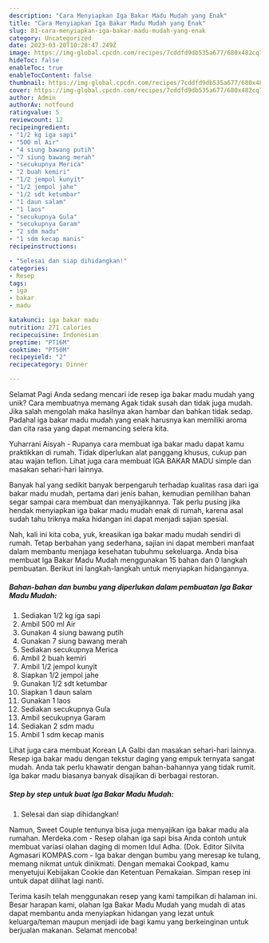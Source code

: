 ```yaml
---
description: "Cara Menyiapkan Iga Bakar Madu Mudah yang Enak"
title: "Cara Menyiapkan Iga Bakar Madu Mudah yang Enak"
slug: 81-cara-menyiapkan-iga-bakar-madu-mudah-yang-enak
category: Uncategorized
date: 2023-03-20T10:28:47.249Z
image: https://img-global.cpcdn.com/recipes/7cddfd9db535a677/680x482cq70/iga-bakar-madu-mudah-foto-resep-utama.jpg
hideToc: false
enableToc: true
enableTocContent: false
thumbnail: https://img-global.cpcdn.com/recipes/7cddfd9db535a677/680x482cq70/iga-bakar-madu-mudah-foto-resep-utama.jpg
cover: https://img-global.cpcdn.com/recipes/7cddfd9db535a677/680x482cq70/iga-bakar-madu-mudah-foto-resep-utama.jpg
author: Admin
authorAv: notfound
ratingvalue: 5
reviewcount: 12
recipeingredient:
- "1/2 kg iga sapi"
- "500 ml Air"
- "4 siung bawang putih"
- "7 siung bawang merah"
- "secukupnya Merica"
- "2 buah kemiri"
- "1/2 jempol kunyit"
- "1/2 jempol jahe"
- "1/2 sdt ketumbar"
- "1 daun salam"
- "1 laos"
- "secukupnya Gula"
- "secukupnya Garam"
- "2 sdm madu"
- "1 sdm kecap manis"
recipeinstructions:

- "Selesai dan siap dihidangkan!"
categories:
- Resep
tags:
- iga
- bakar
- madu

katakunci: iga bakar madu 
nutrition: 271 calories
recipecuisine: Indonesian
preptime: "PT16M"
cooktime: "PT50M"
recipeyield: "2"
recipecategory: Dinner

---
```



Selamat Pagi Anda sedang mencari ide resep iga bakar madu mudah yang unik? Cara membuatnya memang Agak tidak susah dan tidak juga mudah. Jika salah mengolah maka hasilnya akan hambar dan bahkan tidak sedap. Padahal iga bakar madu mudah yang enak harusnya kan memiliki aroma dan cita rasa yang dapat memancing selera kita.


Yuharrani Aisyah - Rupanya cara membuat iga bakar madu dapat kamu praktikkan di rumah. Tidak diperlukan alat panggang khusus, cukup pan atau wajan teflon. Lihat juga cara membuat IGA BAKAR MADU simple dan masakan sehari-hari lainnya.

Banyak hal yang sedikit banyak berpengaruh terhadap kualitas rasa dari iga bakar madu mudah, pertama dari jenis bahan, kemudian pemilihan bahan segar sampai cara membuat dan menyajikannya. Tak perlu pusing jika hendak menyiapkan iga bakar madu mudah enak di rumah, karena asal sudah tahu triknya maka hidangan ini dapat menjadi sajian spesial.


Nah, kali ini kita coba, yuk, kreasikan iga bakar madu mudah sendiri di rumah. Tetap berbahan yang sederhana, sajian ini dapat memberi manfaat dalam membantu menjaga kesehatan tubuhmu sekeluarga. Anda bisa membuat Iga Bakar Madu Mudah menggunakan 15 bahan dan 0 langkah pembuatan. Berikut ini langkah-langkah untuk menyiapkan hidangannya.

<!--inarticleads1-->

##### Bahan-bahan dan bumbu yang diperlukan dalam pembuatan Iga Bakar Madu Mudah:

1. Sediakan 1/2 kg iga sapi
1. Ambil 500 ml Air
1. Gunakan 4 siung bawang putih
1. Gunakan 7 siung bawang merah
1. Sediakan secukupnya Merica
1. Ambil 2 buah kemiri
1. Ambil 1/2 jempol kunyit
1. Siapkan 1/2 jempol jahe
1. Gunakan 1/2 sdt ketumbar
1. Siapkan 1 daun salam
1. Gunakan 1 laos
1. Sediakan secukupnya Gula
1. Ambil secukupnya Garam
1. Sediakan 2 sdm madu
1. Ambil 1 sdm kecap manis


Lihat juga cara membuat Korean LA Galbi dan masakan sehari-hari lainnya. Resep iga bakar madu dengan tekstur daging yang empuk ternyata sangat mudah. Anda tak perlu khawatir dengan bahan-bahannya yang tidak rumit. Iga bakar madu biasanya banyak disajikan di berbagai restoran. 

<!--inarticleads2-->

##### Step by step untuk buat Iga Bakar Madu Mudah:


1. Selesai dan siap dihidangkan!

Namun, Sweet Couple tentunya bisa juga menyajikan iga bakar madu ala rumahan. Merdeka.com - Resep olahan iga sapi bisa Anda contoh untuk membuat variasi olahan daging di momen Idul Adha. (Dok. Editor Silvita Agmasari KOMPAS.com - Iga bakar dengan bumbu yang meresap ke tulang, memang nikmat untuk dinikmati. Dengan memakai Cookpad, kamu menyetujui Kebijakan Cookie dan Ketentuan Pemakaian. Simpan resep ini untuk dapat dilihat lagi nanti. 

Terima kasih telah menggunakan resep yang kami tampilkan di halaman ini. Besar harapan kami, olahan Iga Bakar Madu Mudah yang mudah di atas dapat membantu anda menyiapkan hidangan yang lezat untuk keluarga/teman maupun menjadi ide bagi kamu yang berkeinginan untuk berjualan makanan. Selamat mencoba!
